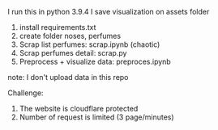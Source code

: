 I run this in python 3.9.4
I save visualization on assets folder

1. install requirements.txt
2. create folder noses, perfumes
3. Scrap list perfumes: scrap.ipynb (chaotic)
4. Scrap perfumes detail: scrap.py
5. Preprocess + visualize data: preproces.ipynb

note: I don't upload data in this repo

Challenge:
1. The website is cloudflare protected
2. Number of request is limited (3 page/minutes)


